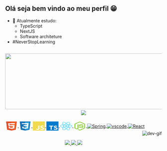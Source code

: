 ## Olá seja bem vindo ao meu perfil 😁

- 📘 Atualmente estudo:
  - TypeScript
  - NextJS
  - Software architeture
- #NeverStopLearning
 ##

<div align="center">
  <a href="https://github.com/Tassio2002">
  <img height="180em" width="600em" src="https://github-readme-stats.vercel.app/api?username=Tassio2002&show_icons=true&theme=dark&include_all_commits=true&count_private=false&hide=issues,contribs"/>
  <img height="180em" src="https://github-readme-stats.vercel.app/api/top-langs/?username=Tassio2002&layout=compact&langs_count=7&theme=tokyonight"/>
</div>
  
<div style="display: inline_block"><br>
  <img align="center" alt="HTML" height="30" width="40" src="https://raw.githubusercontent.com/devicons/devicon/master/icons/html5/html5-original.svg">
  <img align="center" alt="CSS" height="30" width="40" src="https://raw.githubusercontent.com/devicons/devicon/master/icons/css3/css3-original.svg">
  <img align="center" alt="JavasCript" height="30" width="40" src="https://raw.githubusercontent.com/devicons/devicon/master/icons/javascript/javascript-plain.svg">
  <img align="center" alt="Csharp" height="30" width="40" src="https://raw.githubusercontent.com/devicons/devicon/master/icons/typescript/typescript-original.svg">
  <img align="center" alt="React" height="30" width="40" src="https://raw.githubusercontent.com/devicons/devicon/master/icons/react/react-original.svg">
  <img align="center" alt="React" height="30" width="40" src="https://raw.githubusercontent.com/devicons/devicon/master/icons/nodejs/nodejs-original.svg">
  <img align="center" alt="Spring" height="30" width="40" src="https://cdn.jsdelivr.net/gh/devicons/devicon/icons/spring/spring-original.svg">
  <img align="center" alt="vscode" height="30" width="40" src="https://cdn.jsdelivr.net/gh/devicons/devicon/icons/vscode/vscode-original.svg" />
  <img align="center" alt="React" height="30" width="40" src="https://raw.githubusercontent.com/jmnote/z-icons/master/svg/git.svg">           
  <img align="right" alt="dev-gif" height="150" src="https://miro.medium.com/max/1360/1*IRGHmiGsa16stedQvIaZfw.gif" />
                                                                                                                                             
</div>
                                                                                                                   
 ##
                                                                                                                                                  
<div align="center">
<a href = "mailto:tassio.santos2002@gmail.com"><img src="https://img.shields.io/badge/-Gmail-%23333?style=for-the-badge&logo=gmail&logoColor=white" target="_blank">
</a>
<a href="https://www.linkedin.com/in/tassio-santos-74b618207/" target="_blank"><img src="https://img.shields.io/badge/-LinkedIn-%230077B5?style=for-the-badge&logo=linkedin&logoColor=white" target="_blank">
</a>      
<a href="https://api.whatsapp.com/send?phone=5571991294689" target="_blank"><img src="https://img.shields.io/badge/WhatsApp-25D366?style=for-the-badge&logo=whatsapp&logoColor=white" target="_blank">
</div>
